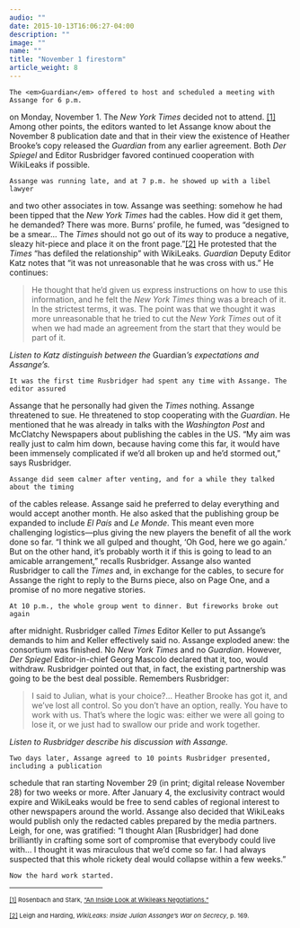 ```yaml
---
audio: ""
date: 2015-10-13T16:06:27-04:00
description: ""
image: ""
name: ""
title: "November 1 firestorm"
article_weight: 8
---
```


	The <em>Guardian</em> offered to host and scheduled a meeting with Assange for 6 p.m. 
on Monday, November 1. The <em>New York Times</em> decided not to attend.
<a href="case_id_70_id_632_pid_0.html#_ftn1" name="_ftnref1" title="">[1]</a> Among other points, 
the editors wanted to let Assange know about the November 8 publication date and that in their 
view the existence of Heather Brooke&rsquo;s copy released the <em>Guardian</em> from any 
earlier agreement. Both <em>Der Spiegel</em> and Editor Rusbridger favored continued 
cooperation with WikiLeaks if possible.

	Assange was running late, and at 7 p.m. he showed up with a libel lawyer 
and two other associates in tow. Assange was seething: somehow he had been tipped that 
the <em>New York Times</em> had the cables. How did it get them, he demanded? There was more. 
Burns&rsquo; profile, he fumed, was &ldquo;designed to be a smear&hellip; The <em>Times</em> 
should not go out of its way to produce a negative, sleazy hit-piece and place it on the 
front page.&rdquo;<a href="case_id_70_id_632_pid_0.html#_ftn2" name="_ftnref2" title="">[2]</a> 
He protested that the <em>Times</em> &ldquo;has defiled the relationship&rdquo; with WikiLeaks. 
<em>Guardian</em> Deputy Editor Katz notes that &ldquo;it was not unreasonable that he was 
cross with us.&rdquo; He continues:
	

<blockquote>
		He thought that he&rsquo;d given us express instructions on how to use this information, 
and he felt the <em>New York Times</em> thing was a breach of it. In the strictest terms, it was. 
The point was that we thought it was more unreasonable that he tried to cut the <em>New York Times</em> 
out of it when we had made an agreement from the start that they would be part of it.
</blockquote>

<p>
	<i>Listen to Katz distinguish between the </i>Guardian<i>&rsquo;s expectations and Assange&rsquo;s.</i><br />
	<img alt="" border="0" class="audiofile" src="../../files/audios/188/Katz&#32;text&#32;quote.mp3" />
</p>


	It was the first time Rusbridger had spent any time with Assange. The editor assured 
Assange that he personally had given the <em>Times</em> nothing. Assange threatened to sue. 
He threatened to stop cooperating with the <em>Guardian</em>. He mentioned that he was 
already in talks with the <em>Washington Post</em> and McClatchy Newspapers about 
publishing the cables in the US. &ldquo;My aim was really just to calm him down, 
because having come this far, it would have been immensely complicated 
if we&rsquo;d all broken up and he&rsquo;d stormed out,&rdquo; says Rusbridger.


	Assange did seem calmer after venting, and for a while they talked about the timing 
of the cables release. Assange said he preferred to delay everything and would accept 
another month. He also asked that the publishing group be expanded to include 
<em>El Pa&iacute;s</em> and <em>Le Monde</em>. This meant even more challenging 
logistics&mdash;plus giving the new players the benefit of all the work done so 
far. &ldquo;I think we all gulped and thought, &lsquo;Oh God, here we go again.&rsquo; 
But on the other hand, it&rsquo;s probably worth it if this is going to lead to an 
amicable arrangement,&rdquo; recalls Rusbridger. Assange also wanted Rusbridger 
to call the <em>Times</em> and, in exchange for the cables, to secure for Assange 
the right to reply to the Burns piece, also on Page One, and a promise of no 
more negative stories.

	At 10 p.m., the whole group went to dinner. But fireworks broke out again 
after midnight. Rusbridger called <em>Times</em> Editor Keller to put Assange&rsquo;s 
demands to him and Keller effectively said no. Assange exploded anew: the consortium 
was finished. No <em>New York Times</em> and no <em>Guardian</em>. 
However, <em>Der Spiegel</em> Editor-in-chief Georg Mascolo declared 
that it, too, would withdraw. Rusbridger pointed out that, in fact, 
the existing partnership was going to be the best deal possible. 
Remembers Rusbridger:
	
<blockquote>
		I said to Julian, what is your choice?&hellip; Heather Brooke has got it, 
	and we&rsquo;ve lost all control. So you don&rsquo;t have an option, really. 
	You have to work with us. That&rsquo;s where the logic was: either we were 
	all going to lose it, or we just had to swallow our pride and work together.
</blockquote>

<p>
	<i>Listen to Rusbridger describe his discussion with Assange.</i><br />
	<img alt="" border="0" class="audiofile" src="../../files/audios/184/Rusbridger&#32;text&#32;quote.mp3" />
</p>

	Two days later, Assange agreed to 10 points Rusbridger presented, including a publication 
schedule that ran starting November 29 (in print; digital release November 28) for two weeks or more. 
After January 4, the exclusivity contract would expire and WikiLeaks would be free to send cables of 
regional interest to other newspapers around the world. Assange also decided that WikiLeaks would 
publish only the redacted cables prepared by the media partners. Leigh, for one, was 
gratified: &ldquo;I thought Alan [Rusbridger] had done brilliantly in crafting some sort 
of compromise that everybody could live with&hellip; I thought it was miraculous that 
we&rsquo;d come so far. I had always suspected that this whole rickety deal would 
collapse within a few weeks.&rdquo;

	Now the hard work started.

<div>
	<hr align="left" size="1" width="33%" />
	<div id="ftn1">
		<p>
			<span style="font-size: 11px;">
			<a href="case_id_70_id_632_pid_0.html#_ftnref1" name="_ftn1" title="">[1]</a> 
			Rosenbach and Stark, 
			<a class="extlink" href="http://readersupportednews.org/opinion2/370-wikileaks/4783-an-inside-look-at-wikileaks-negotiations" target="_blank">&ldquo;An Inside Look at Wikileaks Negotiations.&rdquo;</a>
			</span>
		</p>
	</div>
	<div id="ftn2">
		<p>
			<span style="font-size: 11px;"><a href="case_id_70_id_632_pid_0.html#_ftnref2" name="_ftn2" title="">[2]</a> 
			Leigh and Harding, <em>WikiLeaks: Inside Julian Assange&rsquo;s War on Secrecy</em>, p. 169.
			</span>
		</p>
	</div>
</div>
</div>
